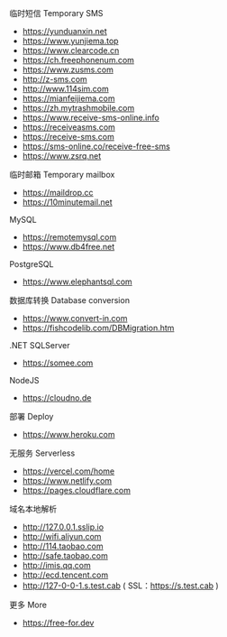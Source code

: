 临时短信 Temporary SMS
- <https://yunduanxin.net>
- <https://www.yunjiema.top>
- <https://www.clearcode.cn>
- <https://ch.freephonenum.com>
- <https://www.zusms.com>
- <http://z-sms.com>
- <http://www.114sim.com>
- <https://mianfeijiema.com>
- <https://zh.mytrashmobile.com>
- <https://www.receive-sms-online.info>
- <https://receiveasms.com>
- <https://receive-sms.com>
- <https://sms-online.co/receive-free-sms>
- <https://www.zsrq.net>

临时邮箱 Temporary mailbox
- <https://maildrop.cc>
- <https://10minutemail.net>

MySQL
- <https://remotemysql.com>
- <https://www.db4free.net>

PostgreSQL
- <https://www.elephantsql.com>

数据库转换 Database conversion
- <https://www.convert-in.com>
- <https://fishcodelib.com/DBMigration.htm>

.NET SQLServer
- <https://somee.com>

NodeJS
- <https://cloudno.de>

部署 Deploy
- <https://www.heroku.com>

无服务 Serverless
- <https://vercel.com/home>
- <https://www.netlify.com>
- <https://pages.cloudflare.com>

域名本地解析
- <http://127.0.0.1.sslip.io>
- <http://wifi.aliyun.com>
- <http://114.taobao.com>
- <http://safe.taobao.com>
- <http://imis.qq.com>
- <http://ecd.tencent.com>
- <http://127-0-0-1.s.test.cab> ( SSL：<https://s.test.cab> )

更多 More
- <https://free-for.dev>